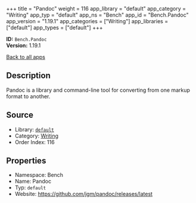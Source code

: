﻿+++
title = "Pandoc"
weight = 116
app_library = "default"
app_category = "Writing"
app_typ = "default"
app_ns = "Bench"
app_id = "Bench.Pandoc"
app_version = "1.19.1"
app_categories = ["Writing"]
app_libraries = ["default"]
app_types = ["default"]
+++

**ID:** `Bench.Pandoc`  
**Version:** 1.19.1  
<!--more-->

[Back to all apps](/apps/)

## Description
Pandoc is a library and command-line tool for converting from one markup format to another.

## Source

* Library: [`default`](/app_libraries/default)
* Category: [Writing](/app_categories/writing)
* Order Index: 116

## Properties

* Namespace: Bench
* Name: Pandoc
* Typ: `default`
* Website: <https://github.com/jgm/pandoc/releases/latest>


